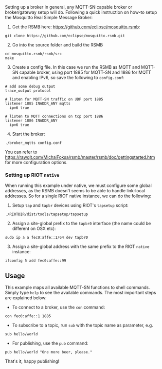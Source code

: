 Setting up a broker
In general, any MQTT-SN capable broker or broker/gateway setup will do.
Following a quick instruction on how-to setup the Mosquitto Real Simple Message
Broker:

1. Get the RSMB here: https://github.com/eclipse/mosquitto.rsmb:
```
git clone https://github.com/eclipse/mosquitto.rsmb.git
```

2. Go into the source folder and build the RSMB
```
cd mosquitto.rsmb/rsmb/src
make
```

3. Create a config file. In this case we run the RSMB as MQTT and MQTT-SN
   capable broker, using port 1885 for MQTT-SN and 1886 for MQTT and enabling
   IPv6, so save the following to `config.conf`:
```
# add some debug output
trace_output protocol

# listen for MQTT-SN traffic on UDP port 1885
listener 1885 INADDR_ANY mqtts
  ipv6 true

# listen to MQTT connections on tcp port 1886
listener 1886 INADDR_ANY
  ipv6 true
```

4. Start the broker:
```
./broker_mqtts config.conf
```

You can refer to
https://rawgit.com/MichalFoksa/rsmb/master/rsmb/doc/gettingstarted.htm for more
configuration options.


### Setting up RIOT `native`
When running this example under native, we must configure some global addresses,
as the RSMB doesn't seems to be able to handle link-local addresses. So for a
single RIOT native instance, we can do the following:

1. Setup `tap` and `tapbr` devices using RIOT's `tapsetup` script:
```
./RIOTDIR/dist/tools/tapsetup/tapsetup
```

2. Assign a site-global prefix to the `tapbr0` interface (the name could be
   different on OSX etc):
```
sudo ip a a fec0:affe::1/64 dev tapbr0
```

3. Assign a site-global address with the same prefix to the RIOT `native`
   instance:
```
ifconfig 5 add fec0:affe::99
```


## Usage
This example maps all available MQTT-SN functions to shell commands. Simply type
`help` to see the available commands. The most important steps are explained
below:

- To connect to a broker, use the `con` command:
```
con fec0:affe::1 1885
```

- To subscribe to a topic, run `sub` with the topic name as parameter, e.g.
```
sub hello/world
```

- For publishing, use the `pub` command:
```
pub hello/world "One more beer, please."
```

That's it, happy publishing!

